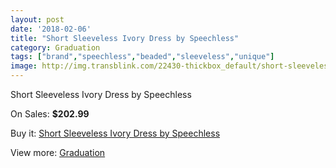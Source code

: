 ```yaml
---
layout: post
date: '2018-02-06'
title: "Short Sleeveless Ivory Dress by Speechless"
category: Graduation
tags: ["brand","speechless","beaded","sleeveless","unique"]
image: http://img.transblink.com/22430-thickbox_default/short-sleeveless-ivory-dress-by-speechless.jpg
---
```

Short Sleeveless Ivory Dress by Speechless

On Sales: **$202.99**
<a href="https://www.transblink.com/en/graduation/7118-short-sleeveless-ivory-dress-by-speechless.html"><amp-img layout="responsive" width="600" height="600" src="//img.transblink.com/22430-thickbox_default/short-sleeveless-ivory-dress-by-speechless.jpg" alt="Short Sleeveless Ivory Dress by Speechless 0" /></a>
<a href="https://www.transblink.com/en/graduation/7118-short-sleeveless-ivory-dress-by-speechless.html"><amp-img layout="responsive" width="600" height="600" src="//img.transblink.com/22432-thickbox_default/short-sleeveless-ivory-dress-by-speechless.jpg" alt="Short Sleeveless Ivory Dress by Speechless 1" /></a>
<a href="https://www.transblink.com/en/graduation/7118-short-sleeveless-ivory-dress-by-speechless.html"><amp-img layout="responsive" width="600" height="600" src="//img.transblink.com/22431-thickbox_default/short-sleeveless-ivory-dress-by-speechless.jpg" alt="Short Sleeveless Ivory Dress by Speechless 2" /></a>

Buy it: [Short Sleeveless Ivory Dress by Speechless](https://www.transblink.com/en/graduation/7118-short-sleeveless-ivory-dress-by-speechless.html "Short Sleeveless Ivory Dress by Speechless")

View more: [Graduation](https://www.transblink.com/en/7-graduation "Graduation")